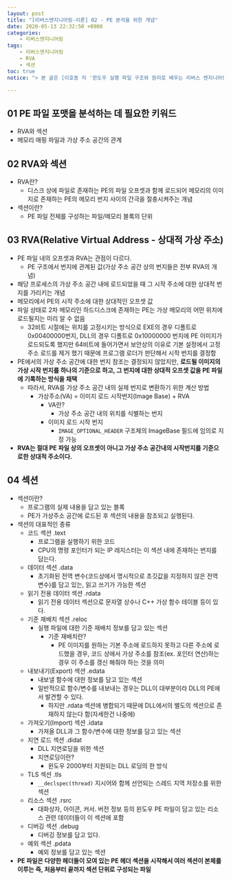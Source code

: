 ```yaml
---
layout: post
title: "[리버스엔지니어링-이론] 02 - PE 분석을 위한 개념"
date: 2020-05-13 22:32:50 +0900
categories: 
    - 리버스엔지니어링
tags:
    - 리버스엔지니어링
    - RVA
    - 섹션
toc: true
notice: "> 본 글은 [이호동 저 '윈도우 실행 파일 구조와 원리로 배우는 리버스 엔지니어링 1권 - 파일 구조 편'](http://www.yes24.com/Product/Goods/32452768?Acode=101)을 보고 공부하면서 정리한 내용입니다."

---
```


<!-- more -->

## 01 PE 파일 포맷을 분석하는 데 필요한 키워드
- RVA와 섹션
- 메모리 매핑 파일과 가상 주소 공간의 관계

## 02 RVA와 섹션
- RVA란?
    - 디스크 상에 파일로 존재하는 PE의 파일 오프셋과 함께 로드되어 메모리의 이미지로 존재하는 PE의 메모리 번지 사이의 간극을 절충시켜주는 개념
- 섹션이란?
    - PE 파일 전체를 구성하는 파일/메모리 블록의 단위

## 03 RVA(Relative Virtual Address - 상대적 가상 주소)
- PE 파일 내의 오프셋과 RVA는 관점이 다르다.
    - PE 구조에서 번지에 관계된 값(가상 주소 공간 상의 번지들은 전부 RVA의 개념)
- 해당 프로세스의 가상 주소 공간 내에 로드되었을 때 그 시작 주소에 대한 상대적 번지를 가리키는 개념
- 메모리에서 PE의 시작 주소에 대한 상대적인 오프셋 값
- 파일 상태로 2차 메모리인 하드디스크에 존재하는 PE는 가상 메모리의 어떤 위치에 로드될지는 미리 알 수 없음
    - 32비트 시절에는 위치를 고정시키는 방식으로 EXE의 경우 디폴트로 0x00400000번지, DLL의 경우 디폴트로 0x10000000 번지에 PE 이미지가 로드되도록 했지만 64비트에 들어가면서 보안상의 이유로 기본 설정에서 고정 주소 로드를 제거 했기 때문에 프로그램 로더가 판단해서 시작 번지를 결정함
- PE에서의 가상 주소 공간에 대한 번지 참조는 결정되지 않았지만, **로드될 이미지의 가상 시작 번지를 하나의 기준으로 하고, 그 번지에 대한 상대적 오프셋 값을 PE 파일에 기록하는 방식을 채택**
    - 따라서, RVA를 가상 주소 공간 내의 실제 번지로 변환하기 위한 계산 방법
        - 가상주소(VA) = 이미지 로드 시작번지(Image Base) + RVA
            - VA란?
                - 가상 주소 공간 내의 위치를 식별하는 번지
            - 이미지 로드 시작 번지
                - `IMAGE_OPTIONAL_HEADER` 구조체의 ImageBase 필드에 임의로 지정 가능
- **RVA는 절대 PE 파일 상의 오프셋이 아니고 가상 주소 공간내의 시작번지를 기준으로한 상대적 주소이다.**

## 04 섹션
- 섹션이란?
    - 프로그램의 실제 내용을 담고 있는 블록
    - PE가 가상주소 공간에 로드된 후 섹션의 내용을 참조되고 실행된다.
- 섹션의 대표적인 종류
    - 코드 섹션 .text
        - 프로그램을 실행하기 위한 코드
        - CPU의 명령 포인터가 되는 IP 레지스터는 이 섹션 내에 존재하는 번지를 담는다.
    - 데이터 섹션 .data
        - 초기화된 전역 변수(코드상에서 명시적으로 초깃값을 지정하지 않은 전역 변수)를 담고 있는, 읽고 쓰기가 가능한 섹션
    - 읽기 전용 데이터 섹션 .rdata
        - 읽기 전용 데이터 섹션으로 문자열 상수나 C++ 가상 함수 테이블 등이 있다.
    - 기준 재배치 섹션 .reloc
        - 실행 파일에 대한 기준 재배치 정보를 담고 있는 섹션
            - 기준 재배치란?
                - PE 이미지를 원하는 기본 주소에 로드하지 못하고 다른 주소에 로드했을 경우, 코드 상에서 가상 주소를 참조(ex. 포인터 연산)하는 경우 이 주소를 갱신 해줘야 하는 것을 의미
    - 내보내기(Export) 섹션 .edata
        - 내보낼 함수에 대한 정보를 담고 있는 섹션
        - 일반적으로 함수/변수를 내보내는 경우는 DLL이 대부분이라 DLL의 PE에서 발견할 수 있다.
            - 하지만 .rdata 섹션에 병합되기 때문에 DLL에서의 별도의 섹션으로 존재하지 않는다 함(자세한건 나중에)
    - 가져오기(Import) 섹션 .idata
        - 가져올 DLL과 그 함수/변수에 대한 정보를 담고 있는 섹션
    - 지연 로드 섹션 .didat
        - DLL 지연로딩을 위한 섹션
        - 지연로딩이란? 
            - 윈도우 2000부터 지원되는 DLL 로딩의 한 방식
    - TLS 섹션 .tls
        - `__declspec(thread)` 지시어와 함께 선언되는 스레드 지역 저장소를 위한 섹션
    - 리소스 섹션 .rsrc
        - 대화상자, 아이콘, 커서. 버전 정보 등의 윈도우 PE 파일이 담고 있는 리소스 관련 데이터들이 이 섹션에 포함
    - 디버깅 섹션 .debug
        - 디버깅 정보를 담고 있다.
    - 예외 섹션 .pdata
        - 예외 정보를 담고 있는 섹션
- **PE 파일은 다양한 헤더들이 모여 있는 PE 헤더 섹션을 시작해서 여러 섹션이 본체를 이루는 즉, 처음부터 끝까지 섹션 단위로 구성되는 파일**